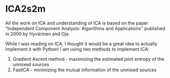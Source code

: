# ICA2s2m

All the work on ICA and understanding of ICA is based on the paper "Independent Component Analysis: Algorithms and Applications" published in 2000 by Hyvärinen and Oja.

While I was reading on ICA, I thought it would be a great idea to actually implement it with Python!
I am using two methods to implement ICA:
1. Gradient Ascent method - maximizing the estimated joint entropy of the unmixed sources
2. FastICA - minimizing the mutual information of the unmixed sources

